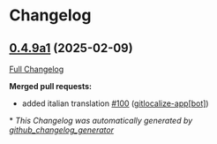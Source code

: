 # Changelog

## [0.4.9a1](https://github.com/OpenVoiceOS/ovos-skill-date-time/tree/0.4.9a1) (2025-02-09)

[Full Changelog](https://github.com/OpenVoiceOS/ovos-skill-date-time/compare/0.4.8...0.4.9a1)

**Merged pull requests:**

- added italian translation [\#100](https://github.com/OpenVoiceOS/ovos-skill-date-time/pull/100) ([gitlocalize-app[bot]](https://github.com/apps/gitlocalize-app))



\* *This Changelog was automatically generated by [github_changelog_generator](https://github.com/github-changelog-generator/github-changelog-generator)*
